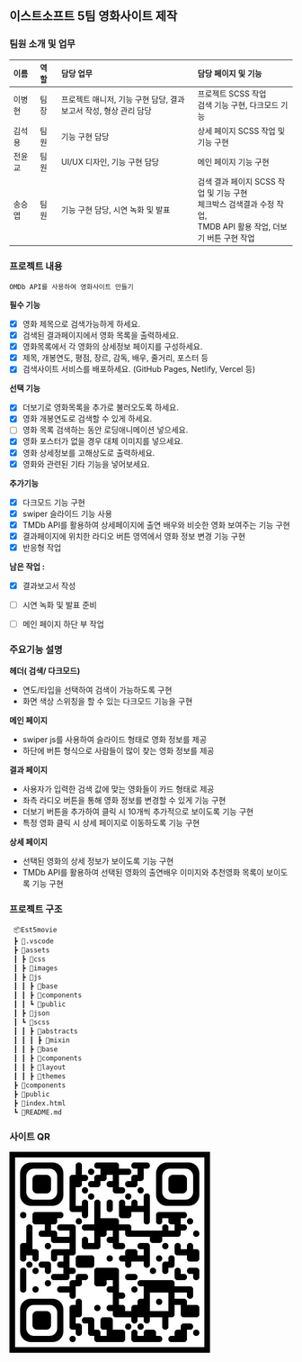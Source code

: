 ## 이스트소프트 5팀 영화사이트 제작

### 팀원 소개 및 업무
| **이름** | **역할** | **담당 업무** | **담당 페이지 및 기능** |
| :--- | :--- | :--- | :--- |
| 이병현 &nbsp;&nbsp;  | 팀장 &nbsp;  | 프로젝트 매니저, 기능 구현 담당, 결과 보고서 작성, 형상 관리 담당 | 프로젝트 SCSS 작업<br> 검색 기능 구현, 다크모드 기능 |
| 김석용 &nbsp;&nbsp;  | 팀원 &nbsp;  | 기능 구현 담당 | 상세 페이지 SCSS 작업 및 기능 구현 |
| 전윤교 &nbsp;&nbsp;  | 팀원 &nbsp;  | UI/UX 디자인, 기능 구현 담당 | 메인 페이지 기능 구현 |
| 송승엽 &nbsp;&nbsp;  | 팀원 &nbsp;  | 기능 구현 담당, 시연 녹화 및 발표 | 검색 결과 페이지 SCSS 작업 및 기능 구현<br> 체크박스 검색결과 수정 작업,<br> TMDB API 활용 작업, 더보기 버튼 구현 작업 |


### 프로젝트 내용
    OMDb API를 사용하여 영화사이트 만들기

**필수 기능** 
- [x]  영화 제목으로 검색가능하게 하세요.
- [x]  검색된 결과페이지에서 영화 목록을 출력하세요.
- [x]  영화목록에서 각 영화의 상세정보 페이지를 구성하세요.
- [x]  제목, 개봉연도, 평점, 장르, 감독, 배우, 줄거리, 포스터 등
- [x]  검색사이트 서비스를 배포하세요. (GitHub Pages, Netlify, Vercel 등)

**선택 기능** 
- [x]  더보기로 영화목록을 추가로 불러오도록 하세요.
- [x]  영화 개봉연도로 검색할 수 있게 하세요.
- [ ]  영화 목록 검색하는 동안 로딩애니메이션 넣으세요.
- [x]  영화 포스터가 없을 경우 대체 이미지를 넣으세요.
- [x]  영화 상세정보를 고해상도로 출력하세요.
- [x]  영화와 관련된 기타 기능을 넣어보세요.

**추가기능** 
- [x]  다크모드 기능 구현
- [x]  swiper 슬라이드 기능 사용
- [x]  TMDb API를 활용하여 상세페이지에 출연 배우와 비슷한 영화 보여주는 기능 구현
- [x]  결과페이지에 위치한 라디오 버튼 영역에서 영화 정보 변경 기능 구현
- [x]  반응형 작업

**남은 작업 :**
- [x]  결과보고서 작성
- [ ]  시연 녹화 및 발표 준비
- [ ]  메인 페이지 하단 부 작업


### 주요기능 설명

**헤더( 검색/ 다크모드)**
- 연도/타입을 선택하여 검색이 가능하도록 구현
- 화면 색상 스위칭을 할 수 있는 다크모드 기능을 구현
    
**메인 페이지**
- swiper js를 사용하여 슬라이드 형태로 영화 정보를 제공
- 하단에 버튼 형식으로 사람들이 많이 찾는 영화 정보를 제공
    
**결과 페이지**
- 사용자가 입력한 검색 값에 맞는 영화들이 카드 형태로 제공
- 좌측 라디오 버튼을 통해 영화 정보를 변경할 수 있게 기능 구현
- 더보기 버튼을 추가하여 클릭 시 10개씩 추가적으로 보이도록 기능 구현
- 특정 영화 클릭 시 상세 페이지로 이동하도록 기능 구현

**상세 페이지**
- 선택된 영화의 상세 정보가 보이도록 기능 구현
- TMDb API를 활용하여 선택된 영화의 출연배우 이미지와 추천영화 목록이 보이도록 기능 구현

### 프로젝트 구조
```
 📦Est5movie
 ┣ 📂.vscode
 ┣ 📂assets
 ┃ ┣ 📂css
 ┃ ┣ 📂images
 ┃ ┣ 📂js
 ┃ ┃ ┣ 📂base
 ┃ ┃ ┣ 📂components
 ┃ ┃ ┗ 📂public
 ┃ ┣ 📂json
 ┃ ┗ 📂scss
 ┃ ┃ ┣ 📂abstracts
 ┃ ┃ ┃ ┣ 📂mixin
 ┃ ┃ ┣ 📂base
 ┃ ┃ ┣ 📂components
 ┃ ┃ ┣ 📂layout
 ┃ ┃ ┣ 📂themes
 ┣ 📂components
 ┣ 📂public
 ┣ 📜index.html
 ┗ 📜README.md
```

### 사이트 QR
<img src="./assets/images/img-siteURL.jpg" alt="이스트소프트 5팀 영화사이트"/>